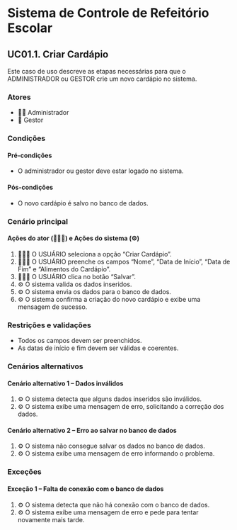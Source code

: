 # Sistema de Controle de Refeitório Escolar

## UC01.1. Criar Cardápio

Este caso de uso descreve as etapas necessárias para que o ADMINISTRADOR ou GESTOR crie um novo cardápio no sistema.

### Atores
- 👨‍💼 Administrador
- 💼 Gestor

### Condições
#### Pré-condições
- O administrador ou gestor deve estar logado no sistema.

#### Pós-condições
- O novo cardápio é salvo no banco de dados.

### Cenário principal
#### Ações do ator (👨‍💼💼) e Ações do sistema (⚙️)
1. 👨‍💼💼 O USUÁRIO seleciona a opção “Criar Cardápio”.
2. 👨‍💼💼 O USUÁRIO preenche os campos “Nome”, “Data de Início”, “Data de Fim” e “Alimentos do Cardápio”.
3. 👨‍💼💼 O USUÁRIO clica no botão “Salvar”.
4. ⚙️ O sistema valida os dados inseridos.
5. ⚙️ O sistema envia os dados para o banco de dados.
6. ⚙️ O sistema confirma a criação do novo cardápio e exibe uma mensagem de sucesso.

### Restrições e validações
- Todos os campos devem ser preenchidos.
- As datas de início e fim devem ser válidas e coerentes.

### Cenários alternativos
#### Cenário alternativo 1 – Dados inválidos
1. ⚙️ O sistema detecta que alguns dados inseridos são inválidos.
2. ⚙️ O sistema exibe uma mensagem de erro, solicitando a correção dos dados.

#### Cenário alternativo 2 – Erro ao salvar no banco de dados
1. ⚙️ O sistema não consegue salvar os dados no banco de dados.
2. ⚙️ O sistema exibe uma mensagem de erro informando o problema.

### Exceções
#### Exceção 1 – Falta de conexão com o banco de dados
1. ⚙️ O sistema detecta que não há conexão com o banco de dados.
2. ⚙️ O sistema exibe uma mensagem de erro e pede para tentar novamente mais tarde.
